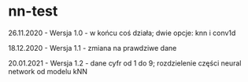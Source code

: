 # nn-test

26.11.2020 - Wersja 1.0 - w końcu coś działa; dwie opcje: knn i conv1d

18.12.2020 - Wersja 1.1 - zmiana na prawdziwe dane

20.01.2021 - Wersja 1.2 - dane cyfr od 1 do 9; rozdzielenie części  neural network od modelu kNN

